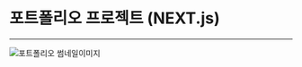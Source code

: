# 포트폴리오 프로젝트 (NEXT.js)
-------------------------------

![포트폴리오 썸네일이미지](/assets/images/port_thumb.png)
